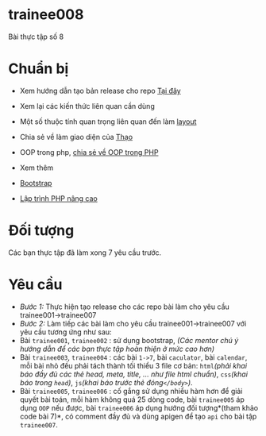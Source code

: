 # trainee008
Bài thực tập số 8

# Chuẩn bị

+ Xem hướng dẫn tạo bản release cho repo [Tại đây](https://www.youtube.com/watch?v=qd6OS531vj8)
+ Xem lại các kiến thức liên quan cần dùng

 + Một số thuộc tính quan trọng liên quan đến làm [layout](http://learnlayout.com)
 + Chia sẻ về làm giao diện của [Thạo](https://github.com/colombo-trainee/help/blob/master/seminars/001-lam-giao-dien.md)
 + OOP trong php, [chia sẻ về OOP trong PHP](https://github.com/colombo-trainee/help/blob/master/seminars/002-OOP-trong-PHP.md)
 
+ Xem thêm

 + [Bootstrap](http://getbootstrap.com)
 + [Lập trình PHP nâng cao](http://freetuts.net/hoc-php/hoc-lap-trinh-php-nang-cao)
 
# Đối tượng

Các bạn thực tập đã làm xong 7 yêu cầu trước.

# Yêu cầu

+ *Bước 1:* Thực hiện tạo release cho các repo bài làm cho yêu cầu trainee001->trainee007
+ *Bước 2:* Làm tiếp các bài làm cho yêu cầu trainee001->trainee007 với yêu cầu tương ứng như sau:
 + Bài `trainee001`, `trainee002` : sử dụng bootstrap, *(Các mentor chú ý hướng dẫn để các bạn thực tập hoàn thiện ở mức cao hơn)*
 + Bài `trainee003`, `trainee004` : các bài `1->7`, bài `caculator`, bài `calendar`, mỗi bài nhỏ đều phải tách thành tối thiểu 3 file cơ bản: `html`*(phải khai báo đầy đủ các thẻ head, meta, title, ... như file html chuẩn)*, `css`*(khai báo trong `head`)*, `js`*(khai báo trước thẻ đóng`</body>`)*.
 + Bài `trainee005`, `trainee006` : cố gắng sử dụng nhiều hàm hơn để giải quyết bài toán, mỗi hàm không quá 25 dòng code, bài `trainee005` áp dụng `OOP` nếu được, bài `trainee006` áp dụng hướng đối tượng*(tham khảo code bài 7)*, có comment đầy đủ và dùng apigen để tạo `api` cho bài tập `trainee007`.
